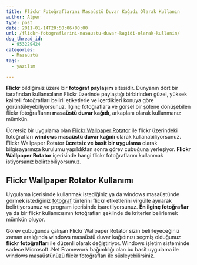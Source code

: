 ```yaml
---
title: Flickr Fotoğraflarını Masaüstü Duvar Kağıdı Olarak Kullanın
author: Alper
type: post
date: 2011-01-14T20:50:06+00:00
url: /flickr-fotograflarini-masaustu-duvar-kagidi-olarak-kullanin/
dsq_thread_id:
  - 953229424
categories:
  - Masaüstü
tags:
  - yazılım

---
```

**Flickr** bildiğimiz üzere bir **fotoğraf paylaşım** sitesidir. Dünyanın dört bir tarafından kullanıcıların Flickr üzerinde paylaştığı birbirinden güzel, yüksek kaliteli fotoğrafları belirli etiketlerle ve içerdikleri konuya göre görüntüleyebiliyorsunuz. İlginç fotoğraflara ve görsel bir şölene dönüşebilen flickr fotoğraflarını **masaüstü duvar kağıdı**, arkaplanı olarak kullanmanız mümkün.

Ücretsiz bir uygulama olan <a href="https://flickrwallpaper.codeplex.com/" target="_blank" class="broken_link">Flickr Wallpaper Rotator</a> ile flickr üzerindeki fotoğrafları **windows masaüstü duvar kağıdı** olarak kullanabiliyorsunuz. Flickr Wallpaper Rotator **ücretsiz ve basit bir uygulama** olarak bilgisayarınıza kurulumu yapıldıktan sonra görev çubuğuna yerleşiyor. **Flickr Wallpaper Rotator** içerisinde hangi flickr fotoğraflarını kullanmak istiyorsanız belirtebiliyorsunuz.

## Flickr Wallpaper Rotator Kullanımı

Uygulama içerisinde kullanmak istediğiniz ya da windows masaüstünde görmek istediğiniz [fotoğraf][1] türlerini flickr etiketlerini virgülle ayırarak belirtiyorsunuz ve program içerisinde işaretliyorsunuz. **En ilginç fotoğraflar** ya da bir flickr kullanıcısının fotoğrafları şeklinde de kriterler belirlemek mümkün oluyor.

Görev çubuğunda çalışan Flickr Wallpaper Rotator sizin belirleyeceğiniz zaman aralığında windows masaüstü duvar kağıdınızı seçmiş olduğunuz **flickr fotoğrafları** ile düzenli olarak değiştiriyor. Windows işletim sisteminde sadece Microsoft .Net Framework bağımlılığı olan bu basit uygulama ile windows masaüstünüzü flickr fotoğrafları ile süsleyebilirsiniz.

 [1]: https://www.murekkep.org/konu/kultur-yasam/fotograf
